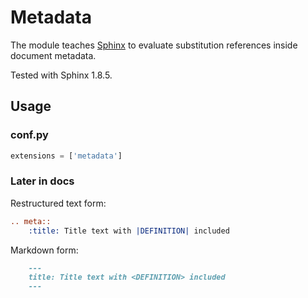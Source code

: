 # Metadata

The module teaches [Sphinx](http://www.sphinx-doc.org/) to evaluate substitution references inside document metadata.

Tested with Sphinx 1.8.5.

## Usage

### conf.py

```python
extensions = ['metadata']
```

### Later in docs

Restructured text form:

```restructuredtext
.. meta::
    :title: Title text with |DEFINITION| included
```

Markdown form:

```markdown
    ---
    title: Title text with <DEFINITION> included
    ---
```

